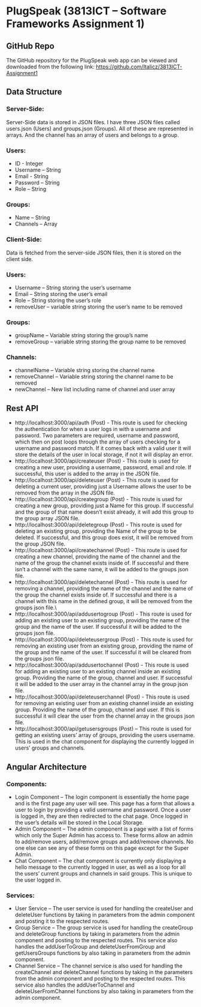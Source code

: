 # PlugSpeak (3813ICT – Software Frameworks Assignment 1)

## GitHub Repo
The GitHub repository for the PlugSpeak web app can be viewed and downloaded from the following link:
https://github.com/Italicz/3813ICT-Assignment1

## Data Structure

### Server-Side:
Server-Side data is stored in JSON files. I have three JSON files called users.json (Users) and groups.json (Groups). All of these are represented in arrays. And the channel has an array of users and belongs to a group.
### Users:
* ID - Integer
* Username – String
* Email - String
* Password – String
* Role – String
### Groups:
* Name – String
* Channels – Array

### Client-Side:
Data is fetched from the server-side JSON files, then it is stored on the client side. 
### Users:
* Username – String storing the user’s username
* Email – String storing the user’s email
* Role – String storing the user’s role
* removeUser – variable string storing the user’s name to be removed
### Groups:
* groupName – Variable string storing the group’s name
* removeGroup – variable string storing the group name to be removed
### Channels:
* channelName – Variable string storing the channel name
* removeChannel – Variable string storing the channel name to be removed
* newChannel – New list including name of channel and user array

## Rest API

* http://localhost:3000/api/auth (Post) - This route is used for checking the authentication for when a user logs in with a username and password. Two parameters are required, username and password, which then on post loops through the array of users checking for a username and password match. If it comes back with a valid user it will store the details of the user in local storage, if not it will display an error.
* http://localhost:3000/api/createuser (Post) - This route is used for creating a new user, providing a username, password, email and role. If successful, this user is added to the array in the JSON file. 
* http://localhost:3000/api/deleteuser (Post) - This route is used for deleting a current user, providing just a Username allows the user to be removed from the array in the JSON file.
* http://localhost:3000/api/creategroup (Post) - This route is used for creating a new group, providing just a Name for this group. If successful and the group of that name doesn’t exist already, it will add this group to the group array JSON file.
* http://localhost:3000/api/deletegroup (Post) - This route is used for deleting an existing group, providing the Name of the group to be deleted. If successful, and this group does exist, it will be removed from the group JSON file.
* http://localhost:3000/api/createchannel (Post) - This route is used for creating a new channel, providing the name of the channel and the name of the group the channel exists inside of. If successful and there isn’t a channel with the same name, it will be added to the groups json file.
* http://localhost:3000/api/deletechannel (Post) - This route is used for removing a channel, providing the name of the channel and the name of the group the channel exists inside of. If successful and there is a channel with this name in the defined group, it will be removed from the groups json file.\
* http://localhost:3000/api/addusertogroup (Post) - This route is used for adding an existing user to an existing group, providing the name of the group and the name of the user. If successful it will be added to the groups json file.
* http://localhost:3000/api/deleteusergroup (Post) - This route is used for removing an existing user from an existing group, providing the name of the group and the name of the user. If successful it will be cleared from the groups json file.
* http://localhost:3000/api/addusertochannel (Post) - This route is used for adding an existing user to an existing channel inside an existing group. Providing the name of the group, channel and user. If successful it will be added to the user array in the channel array in the group json file.
* http://localhost:3000/api/deleteuserchannel (Post) - This route is used for removing an existing user from an existing channel inside an existing group. Providing the name of the group, channel and user. If this is successful it will clear the user from the channel array in the groups json file.
* http://localhost:3000/api/getusersgroups (Post) – This route is used for getting an existing users’ array of groups, providing the users username. This is used in the chat component for displaying the currently logged in users’ groups and channels.


## Angular Architecture

### Components:
* Login Component – The login component is essentially the home page and is the first page any user will see. This page has a form that allows a user to login by providing a valid username and password. Once a user is logged in, they are then redirected to the chat page. Once logged in the user’s details will be stored in the Local Storage.
* Admin Component – The admin component is a page with a list of forms which only the Super Admin has access to. These forms allow an admin to add/remove users, add/remove groups and add/remove channels. No one else can see any of these forms on this page except for the Super Admin.
* Chat Component – The chat component is currently only displaying a hello message to the currently logged in user, as well as a loop for all the users’ current groups and channels in said groups. This is unique to the user logged in.
### Services:
* User Service – The user service is used for handling the createUser and deleteUser functions by taking in parameters from the admin component and posting it to the respected routes.
* Group Service – The group service is used for handling the createGroup and deleteGroup functions by taking in parameters from the admin component and posting to the respected routes. This service also handles the addUserToGroup and deleteUserFromGroup and getUsersGroups functions by also taking in parameters from the admin component.
* Channel Service – The channel service is also used for handling the createChannel and deleteChannel functions by taking in the parameters from the admin component and posting to the respected routes. This service also handles the addUserToChannel and deleteUserFromChannel functions by also taking in parameters from the admin component.
